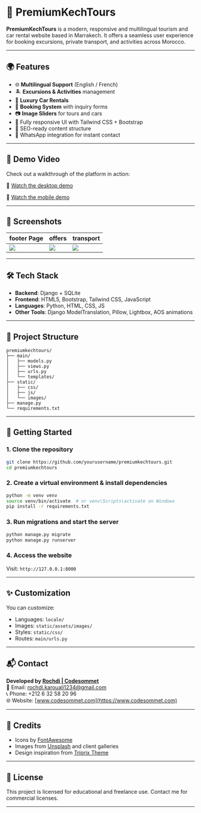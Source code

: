 
# 🚗 PremiumKechTours

**PremiumKechTours** is a modern, responsive and multilingual tourism and car rental website based in Marrakech. It offers a seamless user experience for booking excursions, private transport, and activities across Morocco.

---

## 🌍 Features

- 🌐 **Multilingual Support** (English / French)
- 🏝️ **Excursions & Activities** management
- 🚗 **Luxury Car Rentals**
- 📆 **Booking System** with inquiry forms
- 📷 **Image Sliders** for tours and cars
- 🎨 Fully responsive UI with Tailwind CSS + Bootstrap
- 🧠 SEO-ready content structure
- 💬 WhatsApp integration for instant contact

---

## 🎥 Demo Video

Check out a walkthrough of the platform in action:

🎥 [Watch the desktop demo](PKtours_Desktop.mp4)

📱 [Watch the mobile demo](PKtours_Mobile.mp4) 


---

## 📸 Screenshots

| footer Page |offers | transport |
|-----------|------------|------------|
| ![](Capture.PNG) | ![](Capture2.PNG) | ![](Capture3.PNG) |



---

## 🛠️ Tech Stack

- **Backend**: Django + SQLite
- **Frontend**: HTML5, Bootstrap, Tailwind CSS, JavaScript
- **Languages**: Python, HTML, CSS, JS
- **Other Tools**: Django ModelTranslation, Pillow, Lightbox, AOS animations

---

## 📁 Project Structure

```
premiumkechtours/
├── main/
│   ├── models.py
│   ├── views.py
│   ├── urls.py
│   └── templates/
├── static/
│   ├── css/
│   ├── js/
│   └── images/
├── manage.py
└── requirements.txt
```

---

## 🚀 Getting Started

### 1. Clone the repository

```bash
git clone https://github.com/yourusername/premiumkechtours.git
cd premiumkechtours
```

### 2. Create a virtual environment & install dependencies

```bash
python -m venv venv
source venv/bin/activate  # or venv\Scripts\activate on Windows
pip install -r requirements.txt
```

### 3. Run migrations and start the server

```bash
python manage.py migrate
python manage.py runserver
```

### 4. Access the website

Visit: `http://127.0.0.1:8000`

---

## ✨ Customization

You can customize:

- Languages: `locale/`
- Images: `static/assets/images/`
- Styles: `static/css/`
- Routes: `main/urls.py`

---

## 📬 Contact

**Developed by [Rochdi | Codesommet](mailto:rochdi.karouali1234@gmail.com)**  
📧 Email: rochdi.karouali1234@gmail.com  
📞 Phone: +212 6 32 58 20 96  
🌐 Website: [www.codesommet.com](https://www.codesommet.com)

---

## 💖 Credits

- Icons by [FontAwesome](https://fontawesome.com/)
- Images from [Unsplash](https://unsplash.com/) and client galleries
- Design inspiration from [Triprix Theme](https://themeforest.net)

---

## 📄 License

This project is licensed for educational and freelance use. Contact me for commercial licenses.

---
